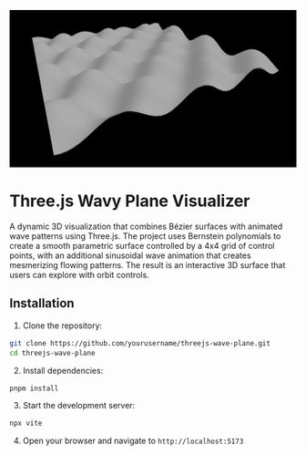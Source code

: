 ![screenshot](./screenshot.jpg)

# Three.js Wavy Plane Visualizer

A dynamic 3D visualization that combines Bézier surfaces with animated wave patterns using Three.js. The project uses Bernstein polynomials to create a smooth parametric surface controlled by a 4x4 grid of control points, with an additional sinusoidal wave animation that creates mesmerizing flowing patterns. The result is an interactive 3D surface that users can explore with orbit controls.

## Installation

1. Clone the repository:
```bash
git clone https://github.com/yourusername/threejs-wave-plane.git
cd threejs-wave-plane
```

2. Install dependencies:
```bash
pnpm install
```

3. Start the development server:
```bash
npx vite
```

4. Open your browser and navigate to `http://localhost:5173`

